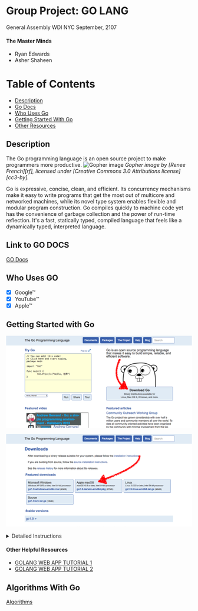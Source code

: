 # Group Project: GO LANG

General Assembly WDI NYC
September, 2107

#### The Master Minds
- Ryan Edwards
- Asher Shaheen

Table of Contents
=================
+  [Description](#description)
+  [Go Docs](#link-to-go-docs)
+  [Who Uses Go](#who-uses-go)
+  [Getting Started With Go](#getting-started-with-go)
+  [Other Resources](#other-helpful-resources)

## Description 
The Go programming language is an open source project to make programmers more productive.
![Gopher image](https://github.com/golang/go/blob/master/doc/gopher/fiveyears.jpg)
*Gopher image by [Renee French][rf], licensed under [Creative Commons 3.0 Attributions license][cc3-by].*

Go is expressive, concise, clean, and efficient. Its concurrency mechanisms make it easy to write programs that get the most out of multicore and networked machines, while its novel type system enables flexible and modular program construction. Go compiles quickly to machine code yet has the convenience of garbage collection and the power of run-time reflection. It's a fast, statically typed, compiled language that feels like a dynamically typed, interpreted language.

## Link to GO DOCS
[GO Docs](https://golang.org/doc/)

## Who Uses GO
-  [x] Google™
-  [x] YouTube™
-  [x] Apple™

## Getting Started with Go
![](https://github.com/Asher978/SWEETLIBS/blob/master/assets/instructionA.png)

![](https://github.com/Asher978/SWEETLIBS/blob/master/assets/instructionB.png)

<details>
<summary>Detailed Instructions</summary>

  *  Download the package file, open it, and follow the prompts to install the Go tools. The package installs the Go distribution to /usr/local/go.
The package should put the /usr/local/go/bin directory in your PATH environment variable. You may need to restart any open Terminal sessions for the change to take effect.

  *  Check that Go is installed correctly by setting up a workspace and building a simple program, as follows. Create your workspace directory, $HOME/go (in the same directory as your 'wdi' folder). (If you'd like to use a different directory, you will need to set the GOPATH environment variable.)
Next, make the directory 'src/hello' inside your workspace, and in that directory create a file named hello.go that looks like:

```
            package main
            import "fmt"
            func main() {
                fmt.Printf("hello, world\n")
}
```
  *  Then build it with the go tool:
```
            $ cd $HOME/go/src/hello
            $ go build
```
  *  The command above will build an executable named hello in the directory alongside your source code. Execute it to see the greeting:
```
            $ ./hello
            hello, world
```
</details>

#### Other Helpful Resources 
  *  [GOLANG WEB APP TUTORIAL 1](https://www.youtube.com/watch?v=iIztjjNTSjs)
  *  [GOLANG WEB APP TUTORIAL 2](https://www.youtube.com/watch?v=Vlie-srOU8c)

## Algorithms With Go
[Algorithms](https://github.com/Asher978/SWEETLIBS/blob/master/algorithms.go)

